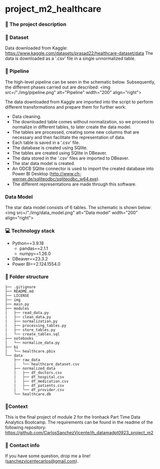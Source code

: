 # project_m2_healthcare

### 🎯 The project description

### 📑 Dataset
Data downloaded from Kaggle: https://www.kaggle.com/datasets/prasad22/healthcare-dataset/data
The data is downloaded as a '.csv' file in a single unnormalized table. 

### 🚀 Pipeline
The high-level pipeline can be seen in the schematic below. Subsequently, the different phases carried out are described:
<img src=/"./img/pipeline.png" alt="Pipeline" width="200" align="right">

The data downloaded from Kaggle are imported into the script to perform different transformations and prepare them for further work:
- Data cleaning.
- The downloaded table comes without normalization, so we proceed to normalize in different tables, to later create the data model.
- The tables are processed, creating some new columns that are necessary and then facilitate the representation of data.
- Each table is saved in a '.csv' file.
- The database is created using SQlite.
- The tables are created using SQlite in DBeaver.
- The data stored in the '.csv' files are imported to DBeaver.
- The star data model is created.
- An ODCB SQlite connector is used to import the created database into Power BI Desktop (http://www.ch-werner.de/sqliteodbc/sqliteodbc_w64.exe).
- The different representations are made through this software.

### Data Model
The star data model consists of 6 tables. The schematic is shown below:
<img src=/"./img/data_model.png" alt="Data model" width="200" align="right">

### 💻 Technology stack
- Python==3.9.18
  - pandas==2.1.1
  - numpy==1.26.0
- DBeaver==23.3.2
- Power BI==2.124.1554.0

### 📁 Folder structure
    ├── .gitignore
    ├── README.md
    ├── LICENSE
    ├── img
    ├── main.py
    ├── modules
    |   ├── read_data.py
    |   ├── clean_data.py
    |   ├── normalization.py
    |   ├── processing_tables.py
    |   ├── store_tables.py
    |   └── create_tables.sql
    ├── notebooks
    |   └── normalize_data.py
    ├── bi
    |   └── healthcare.pbix
    └── data
        ├── raw_data
        |   └── healthcare_dataset.csv
        ├── normalized_data
        |   ├── df_doctors.csv
        |   ├── df_hospital.csv
        |   ├── df_medication.csv
        |   ├── df_patients.csv
        |   └── df_provider.csv
        └── healthcare.db

### 👀Context
This is the final project of module 2 for the Ironhack Part Time Data Analytics Bootcamp. The requirements can be found in the readme of the following repository:
https://github.com/CarlosSanchezVicente/ih_datamadpt0923_project_m2

### 📨 Contact info
If you have some question, drop me a line! (sanchezvicentecarlos@gmail.com).

